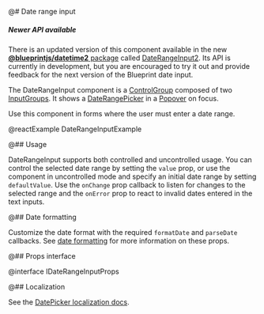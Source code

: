 @# Date range input

<div class="@ns-callout @ns-intent-success @ns-icon-star">
    <h5 class="@ns-heading">Newer API available</h5>

There is an updated version of this component available in the new
[__@blueprintjs/datetime2__ package](#datetime2) called
[DateRangeInput2](#datetime2/date-range-input2). Its API is currently in development,
but you are encouraged to try it out and provide feedback for the next
version of the Blueprint date input.

</div>

The DateRangeInput component is a [ControlGroup](#core/components/control-group) composed
of two [InputGroups](#core/components/text-inputs.input-group). It shows a
[DateRangePicker](#datetime/daterangepicker) in a [Popover](#core/components/popover) on focus.

Use this component in forms where the user must enter a date range.

@reactExample DateRangeInputExample

@## Usage

DateRangeInput supports both controlled and uncontrolled usage. You can control
the selected date range by setting the `value` prop, or use the component in
uncontrolled mode and specify an initial date range by setting `defaultValue`.
Use the `onChange` prop callback to listen for changes to the selected range and
the `onError` prop to react to invalid dates entered in the text inputs.

@## Date formatting

Customize the date format with the required `formatDate` and `parseDate`
callbacks. See [date formatting](#datetime/dateinput.date-formatting) for more
information on these props.

@## Props interface

@interface IDateRangeInputProps

@## Localization

See the [DatePicker localization docs](#datetime/datepicker.localization).
